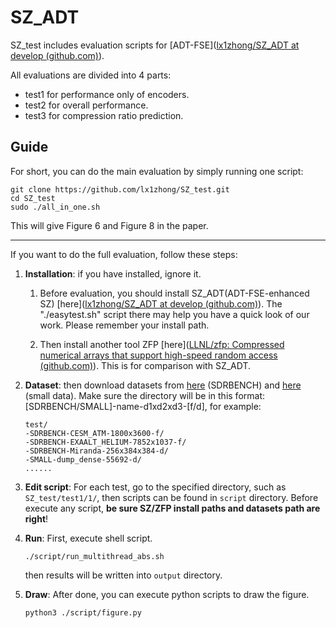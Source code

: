 # SZ_ADT

SZ_test includes evaluation scripts for [ADT-FSE]([lx1zhong/SZ_ADT at develop (github.com)](https://github.com/lx1zhong/SZ_ADT/tree/develop)).



All evaluations are divided into 4 parts:

- test1 for performance only of encoders.
- test2 for overall performance.
- test3 for compression ratio prediction.



## Guide

For short, you can do the main evaluation by simply running one script:

```
git clone https://github.com/lx1zhong/SZ_test.git
cd SZ_test
sudo ./all_in_one.sh
```

This will give Figure 6 and Figure 8 in the paper.



---

If you want to do the full evaluation, follow these steps: 

1. **Installation**: if you have installed, ignore it.

   1. Before evaluation, you should install SZ_ADT(ADT-FSE-enhanced SZ) [here]([lx1zhong/SZ_ADT at develop (github.com)](https://github.com/lx1zhong/SZ_ADT/tree/develop)). The "./easytest.sh" script there may help you have a quick look of our work. Please remember your install path.

   2. Then install another tool ZFP [here]([LLNL/zfp: Compressed numerical arrays that support high-speed random access (github.com)](https://github.com/LLNL/zfp)). This is for comparison with SZ_ADT.

2. **Dataset**: then download datasets from [here]([https://sdrbench.github.io](https://sdrbench.github.io/)) (SDRBENCH) and [here](https://github.com/taovcu/LossyCompressStudy/tree/master/inputdata) (small data). Make sure the directory will be in this format: [SDRBENCH/SMALL]-name-d1xd2xd3-[f/d], for example:

   ```
   test/
   -SDRBENCH-CESM_ATM-1800x3600-f/
   -SDRBENCH-EXAALT_HELIUM-7852x1037-f/
   -SDRBENCH-Miranda-256x384x384-d/
   -SMALL-dump_dense-55692-d/
   ......
   ```

   

3. **Edit script**: For each test, go to the specified directory, such as `SZ_test/test1/1/`, then scripts can be found in `script` directory. Before execute any script, **be sure SZ/ZFP install paths and datasets path are right**!

4. **Run**: First, execute shell script. 

   ```
   ./script/run_multithread_abs.sh
   ```

   then results will be written into `output` directory.  

5. **Draw**: After done, you can execute python scripts to draw the figure.

   ```
   python3 ./script/figure.py
   ```

   

